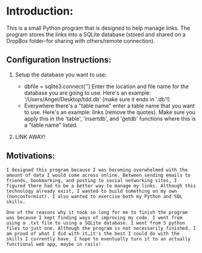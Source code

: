 # Introduction:

This is a small Python program that is designed to help manage links. The program stores the links into a SQLite database (stored and shared on a DropBox folder-for sharing with others/remote connection).

## Configuration Instructions:

1. Setup the database you want to use:
	* dbfile = sqlite3.connect('') Enter the location and file name for the database you are going to use. Here's an example: '/Users/Angel/Desktop/tdd.db' (make sure it ends in '.db'!)
	* Everywhere there's a "table name" enter a table name that you want to use. Here's an example: links (remove the quotes). Make sure you apply this in the 'table', 'insertdb', and 'getdb' functions where this is a "table name" listed. 

2. LINK AWAY!

## Motivations: 
	I designed this program because I was becoming overwhelmed with the amount of data I would come across online. Between sending emails to friends, bookmarking, and posting to social networking sites, I figured there had to be a better way to manage my links. Although this technology already exist, I wanted to build something on my own (nonconformist). I also wanted to exercise both my Python and SQL skills. 

	One of the reasons why it took so long for me to finish the program was because I kept finding ways of improving my code. I went from using a .txt file to using a SQLite database. I went from 5 python files to just one. Although the program is not necessarily finished, I am proud of what I did with it…it's the best I could do with the skills I currently have. I hope to eventually turn it to an actually functional web app, maybe in rails! 